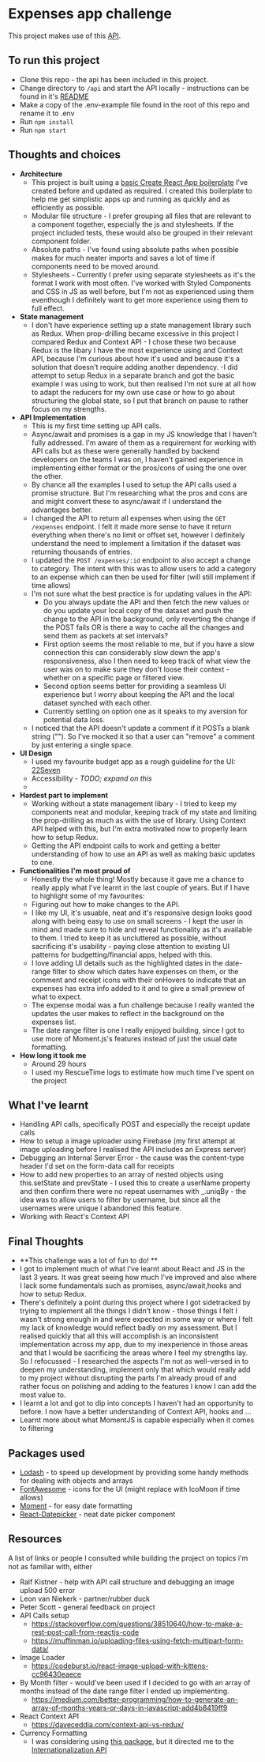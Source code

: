 # Expenses app challenge

This project makes use of this [API](https://github.com/pleo-io/frontend-challenge/tree/master/api).

## To run this project

-   Clone this repo - the api has been included in this project.
-   Change directory to `/api` and start the API locally - instructions can be found in it's [README](https://github.com/MareliBasson/expenses-app-challenge/tree/master/api)
-   Make a copy of the .env-example file found in the root of this repo and rename it to .env
-   Run `npm install`
-   Run `npm start`

## Thoughts and choices

-   **Architecture**
    -   This project is built using a [basic Create React App boilerplate](https://github.com/MareliBasson/react-boilerplate-site) I've created before and updated as required. I created this boilerplate to help me get simplistic apps up and running as quickly and as efficiently as possible.
    -   Modular file structure - I prefer grouping all files that are relevant to a component together, especially the js and stylesheets. If the project included tests, these would also be grouped in their relevant component folder.
    -   Absolute paths - I've found using absolute paths when possible makes for much neater imports and saves a lot of time if components need to be moved around.
    -   Stylesheets - Currently I prefer using separate stylesheets as it's the format I work with most often. I've worked with Styled Components and CSS in JS as well before, but I'm not as experienced using them eventhough I definitely want to get more experience using them to full effect.
-   **State management**
    -   I don't have experience setting up a state management library such as Redux. When prop-drilling became excessive in this project I compared Redux and Context API - I chose these two because Redux is the libary I have the most experience using and Context API, because I'm curious about how it's used and because it's a solution that doesn't require adding another dependency.
        -I did attempt to setup Redux in a separate branch and got the basic example I was using to work, but then realised I'm not sure at all how to adapt the reducers for my own use case or how to go about structuring the global state, so I put that branch on pause to rather focus on my strengths.
-   **API Implementation**
    -   This is my first time setting up API calls.
    -   Async/await and promises is a gap in my JS knowledge that I haven't fully addressed. I'm aware of them as a requirement for working with API calls but as these were generally handled by backend developers on the teams I was on, I haven't gained experience in implementing either format or the pros/cons of using the one over the other.
    -   By chance all the examples I used to setup the API calls used a promise structure. But I'm researching what the pros and cons are and might convert these to async/await if I understand the advantages better.
    -   I changed the API to return all expenses when using the `GET /expenses` endpoint. I felt it made more sense to have it return everything when there's no limit or offset set, however I definitely understand the need to implement a limitation if the dataset was returning thousands of entries.
    -   I updated the `POST /expenses/:id` endpoint to also accept a change to category. The intent with this was to allow users to add a category to an expense which can then be used for filter (will still implement if time allows)
    -   I'm not sure what the best practice is for updating values in the API:
        -   Do you always update the API and then fetch the new values or do you update your local copy of the dataset and push the change to the API in the background, only reverting the change if the POST fails OR is there a way to cache all the changes and send them as packets at set intervals?
        -   First option seems the most reliable to me, but if you have a slow connection this can considerably slow down the app's responsiveness, also I then need to keep track of what view the user was on to make sure they don't loose their context - whether on a specific page or filtered view.
        -   Second option seems better for providing a seamless UI experience but I worry about keeping the API and the local dataset synched with each other.
        -   Currently settling on option one as it speaks to my aversion for potential data loss.
    -   I noticed that the API doesn't update a comment if it POSTs a blank string (""). So I've mocked it so that a user can "remove" a comment by just entering a single space.
-   **UI Design**
    -   I used my favourite budget app as a rough guideline for the UI: [22Seven](https://www.22seven.com/)
    -   Accessibility - _TODO; expand on this_
    -
-   **Hardest part to implement**
    -   Working without a state management libary - I tried to keep my components neat and modular, keeping track of my state and limiting the prop-drilling as much as with the use of library. Using Context API helped with this, but I'm extra motivated now to properly learn how to setup Redux.
    -   Getting the API endpoint calls to work and getting a better understanding of how to use an API as well as making basic updates to one.
-   **Functionalities I'm most proud of**
    -   Honestly the whole thing! Mostly because it gave me a chance to really apply what I've learnt in the last couple of years. But if I have to highlight some of my favourites:
    -   Figuring out how to make changes to the API.
    -   I like my UI, it's usuable, neat and it's responsive design looks good along with being easy to use on small screens - I kept the user in mind and made sure to hide and reveal functionality as it's available to them. I tried to keep it as uncluttered as possible, without sacrificing it's usability - paying close attention to existing UI patterns for budgetting/financial apps, helped with this.
    -   I love adding UI details such as the highlighted dates in the date-range filter to show which dates have expenses on them, or the comment and receipt icons with their onHovers to indicate that an expenses has extra info added to it and to give a small preview of what to expect.
    -   The expense modal was a fun challenge because I really wanted the updates the user makes to reflect in the background on the expenses list.
    -   The date range filter is one I really enjoyed building, since I got to use more of Moment.js's features instead of just the usual date formatting.
-   **How long it took me**
    -   Around 29 hours
    -   I used my RescueTime logs to estimate how much time I've spent on the project

## What I've learnt

-   Handling API calls, specifically POST and especially the receipt update calls
-   How to setup a image uploader using Firebase (my first attempt at image uploading before I realised the API includes an Express server)
-   Debugging an Internal Server Error - the cause was the content-type header I'd set on the form-data call for receipts
-   How to add new properties to an array of nested objects using this.setState and prevState - I used this to create a userName property and then confirm there were no repeat usernames with \_.uniqBy - the idea was to allow users to filter by username, but since all the usernames were unique I abandoned this feature.
-   Working with React's Context API

## Final Thoughts

-   **This challenge was a lot of fun to do! **
-   I got to implement much of what I've learnt about React and JS in the last 3 years. It was great seeing how much I've improved and also where I lack some fundamentals such as promises, async/await,hooks and how to setup Redux.
-   There's definitely a point during this project where I got sidetracked by trying to implement all the things I didn't know - those things I felt I wasn't strong enough in and were expected in some way or where I felt my lack of knowledge would reflect badly on my assessment. But I realised quickly that all this will accomplish is an inconsistent implementation across my app, due to my inexperience in those areas and that I would be sacrificing the areas where I feel my strengths lay. So I refocussed - I researched the aspects I'm not as well-versed in to deepen my understanding, implement only that which would really add to my project without disrupting the parts I'm already proud of and rather focus on polishing and adding to the features I know I can add the most value to.
-   I learnt a lot and got to dip into concepts I haven't had an opportunity to before. I now have a better understanding of Context API, hooks and ...
-   Learnt more about what MomentJS is capable especially when it comes to filtering

## Packages used

-   [Lodash](https://www.npmjs.com/package/lodash) - to speed up development by providing some handy methods for dealing with objects and arrays
-   [FontAwesome](https://github.com/FortAwesome/react-fontawesome) - icons for the UI (might replace with IcoMoon if time allows)
-   [Moment](https://www.npmjs.com/package/react-moment#formatting) - for easy date formatting
-   [React-Datepicker](https://www.npmjs.com/package/react-datepicker) - neat date picker component

## Resources

A list of links or people I consulted while building the project on topics i'm not as familiar with, either

-   Ralf Kistner - help with API call structure and debugging an image upload 500 error
-   Leon van Niekerk - partner/rubber duck
-   Peter Scott - general feedback on project
-   API Calls setup
    -   https://stackoverflow.com/questions/38510640/how-to-make-a-rest-post-call-from-reactjs-code
    -   https://muffinman.io/uploading-files-using-fetch-multipart-form-data/
-   Image Loader
    -   https://codeburst.io/react-image-upload-with-kittens-cc96430eaece
-   By Month filter - would've been used if I decided to go with an array of months instead of the date range filter I ended up implementing.
    -   https://medium.com/better-programming/how-to-generate-an-array-of-months-years-or-days-in-javascript-add4b8419ff9
-   React Context API
    -   https://daveceddia.com/context-api-vs-redux/
-   Currency Formatting
    -   I was considering using [this package](https://www.npmjs.com/package/currency-formatter), but it directed me to the [Internationalization API](https://developer.mozilla.org/en-US/docs/Web/JavaScript/Reference/Global_Objects/NumberFormat)
